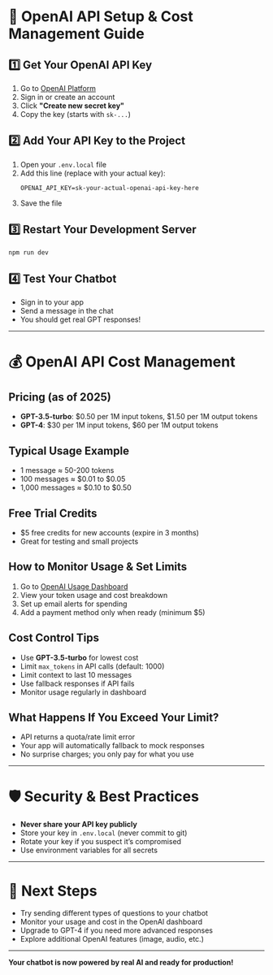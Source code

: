# 🤖 OpenAI API Setup & Cost Management Guide

## 1️⃣ **Get Your OpenAI API Key**
1. Go to [OpenAI Platform](https://platform.openai.com/api-keys)
2. Sign in or create an account
3. Click **"Create new secret key"**
4. Copy the key (starts with `sk-...`)

## 2️⃣ **Add Your API Key to the Project**
1. Open your `.env.local` file
2. Add this line (replace with your actual key):
   ```env
   OPENAI_API_KEY=sk-your-actual-openai-api-key-here
   ```
3. Save the file

## 3️⃣ **Restart Your Development Server**
```bash
npm run dev
```

## 4️⃣ **Test Your Chatbot**
- Sign in to your app
- Send a message in the chat
- You should get real GPT responses!

---

# 💰 OpenAI API Cost Management

## **Pricing (as of 2025)**
- **GPT-3.5-turbo**: $0.50 per 1M input tokens, $1.50 per 1M output tokens
- **GPT-4**: $30 per 1M input tokens, $60 per 1M output tokens

## **Typical Usage Example**
- 1 message ≈ 50-200 tokens
- 100 messages ≈ $0.01 to $0.05
- 1,000 messages ≈ $0.10 to $0.50

## **Free Trial Credits**
- $5 free credits for new accounts (expire in 3 months)
- Great for testing and small projects

## **How to Monitor Usage & Set Limits**
1. Go to [OpenAI Usage Dashboard](https://platform.openai.com/usage)
2. View your token usage and cost breakdown
3. Set up email alerts for spending
4. Add a payment method only when ready (minimum $5)

## **Cost Control Tips**
- Use **GPT-3.5-turbo** for lowest cost
- Limit `max_tokens` in API calls (default: 1000)
- Limit context to last 10 messages
- Use fallback responses if API fails
- Monitor usage regularly in dashboard

## **What Happens If You Exceed Your Limit?**
- API returns a quota/rate limit error
- Your app will automatically fallback to mock responses
- No surprise charges; you only pay for what you use

---

# 🛡️ Security & Best Practices
- **Never share your API key publicly**
- Store your key in `.env.local` (never commit to git)
- Rotate your key if you suspect it’s compromised
- Use environment variables for all secrets

---

# 🚀 Next Steps
- Try sending different types of questions to your chatbot
- Monitor your usage and cost in the OpenAI dashboard
- Upgrade to GPT-4 if you need more advanced responses
- Explore additional OpenAI features (image, audio, etc.)

---

**Your chatbot is now powered by real AI and ready for production!**
